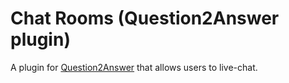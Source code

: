 
Chat Rooms (Question2Answer plugin)
=================================================

A plugin for [Question2Answer](http://www.question2answer.org) that allows users to live-chat.
